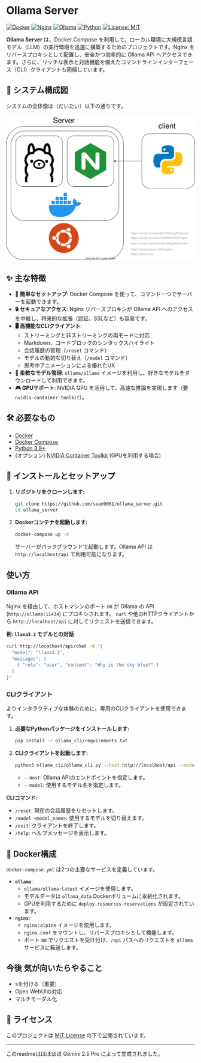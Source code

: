 
# Ollama Server

[![Docker](https://img.shields.io/badge/docker-%230db7ed.svg?style=for-the-badge&logo=docker&logoColor=white)](https://www.docker.com/)
[![Nginx](https://img.shields.io/badge/nginx-%23009639.svg?style=for-the-badge&logo=nginx&logoColor=white)](https://nginx.org/)
[![Ollama](https://img.shields.io/badge/Ollama-lightgrey)](https://ollama.com)
[![Python](https://img.shields.io/badge/python-3.9%2B-blue.svg)](https://www.python.org/downloads/)
[![License: MIT](https://img.shields.io/badge/License-MIT-yellow.svg)](https://opensource.org/licenses/MIT)

**Ollama Server** は、Docker Compose を利用して、ローカル環境に大規模言語モデル（LLM）の実行環境を迅速に構築するためのプロジェクトです。Nginx をリバースプロキシとして配置し、安全かつ効率的に Ollama API へアクセスできます。さらに、リッチな表示と対話機能を備えたコマンドラインインターフェース（CLI）クライアントも同梱しています。

## 🎨 システム構成図

システムの全体像は（だいたい）以下の通りです。

![System Diagram](docs/ollama_serv_system.drawio.svg)

## ✨ 主な特徴

*   **🚀 簡単なセットアップ**: Docker Compose を使って、コマンド一つでサーバーを起動できます。
*   **🔒 セキュアなアクセス**: Nginx リバースプロキシが Ollama API へのアクセスを中継し、将来的な拡張（認証、SSLなど）も容易です。
*   **🖥️ 高機能なCLIクライアント**:
    *   ストリーミングと非ストリーミングの両モードに対応
    *   Markdown、コードブロックのシンタックスハイライト
    *   会話履歴の管理（`/reset` コマンド）
    *   モデルの動的な切り替え（`/model` コマンド）
    *   思考中アニメーションによる優れたUX
*   **🧩 柔軟なモデル管理**: `ollama/ollama` イメージを利用し、好きなモデルをダウンロードして利用できます。
*   **🎮 GPUサポート**: NVIDIA GPU を活用して、高速な推論を実現します（要 `nvidia-container-toolkit`）。

## 🛠️ 必要なもの

*   [Docker](https://www.docker.com/get-started)
*   [Docker Compose](https://docs.docker.com/compose/install/)
*   [Python 3.9+](https://www.python.org/)
*   (オプション) [NVIDIA Container Toolkit](https://docs.nvidia.com/datacenter/cloud-native/container-toolkit/latest/install-guide.html) (GPUを利用する場合)

## 🚀 インストールとセットアップ

1.  **リポジトリをクローンします:**
    ```bash
    git clone https://github.com/sean9061/ollama_server.git
    cd ollama_server
    ```

2.  **Dockerコンテナを起動します:**
    ```bash
    docker-compose up -d
    ```
    サーバーがバックグラウンドで起動します。Ollama API は `http://localhost/api` で利用可能になります。

## 使い方

### Ollama API

Nginx を経由して、ホストマシンのポート `80` が Ollama の API (`http://ollama:11434`) にプロキシされます。
`curl` や他のHTTPクライアントから `http://localhost/api` に対してリクエストを送信できます。

**例: `llama3.2` モデルとの対話**
```bash
curl http://localhost/api/chat -d '{
  "model": "llama3.2",
  "messages": [
    { "role": "user", "content": "Why is the sky blue?" }
  ]
}'
```

### CLIクライアント

よりインタラクティブな体験のために、専用のCLIクライアントを使用できます。

1.  **必要なPythonパッケージをインストールします:**
    ```bash
    pip install -r ollama_cli/requirements.txt
    ```

2.  **CLIクライアントを起動します:**
    ```bash
    python3 ollama_cli/ollama_cli.py --host http://localhost/api --model llama3.2
    ```
    *   `--host`: Ollama APIのエンドポイントを指定します。
    *   `--model`: 使用するモデル名を指定します。

**CLIコマンド:**
*   `/reset`: 現在の会話履歴をリセットします。
*   `/model <model_name>`: 使用するモデルを切り替えます。
*   `/exit`: クライアントを終了します。
*   `/help`: ヘルプメッセージを表示します。

## 🐳 Docker構成

`docker-compose.yml` は2つの主要なサービスを定義しています。

*   **`ollama`**:
    *   `ollama/ollama:latest` イメージを使用します。
    *   モデルデータは `ollama_data` Dockerボリュームに永続化されます。
    *   GPUを利用するために `deploy.resources.reservations` が設定されています。
*   **`nginx`**:
    *   `nginx:alpine` イメージを使用します。
    *   `nginx.conf` をマウントし、リバースプロキシとして機能します。
    *   ポート `80` でリクエストを受け付け、`/api` パスへのリクエストを `ollama` サービスに転送します。

## 今後 気が向いたらやること

- sを付ける（重要）
- Open WebUIの対応
- マルチモーダル化

## 📜 ライセンス

このプロジェクトは [MIT License](LICENSE) の下で公開されています。

---

このreadmeはほぼほぼ Gemini 2.5 Pro によって生成されました。